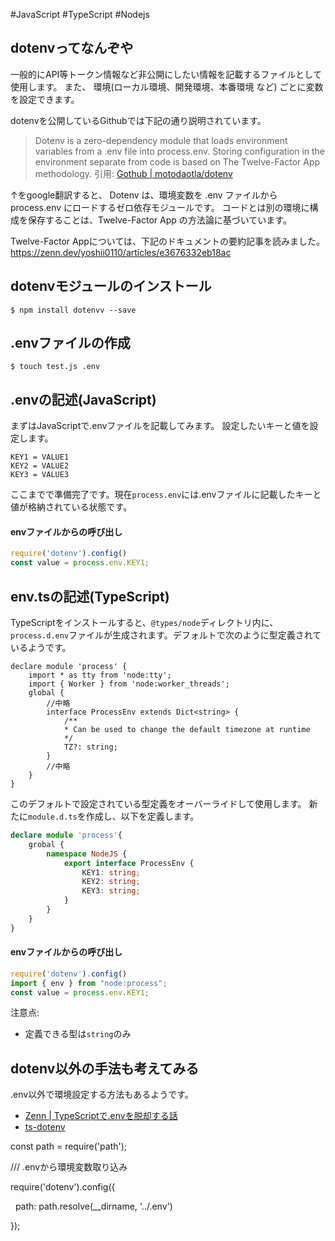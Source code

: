 #JavaScript #TypeScript #Nodejs 

## dotenvってなんぞや
一般的にAPI等トークン情報など非公開にしたい情報を記載するファイルとして使用します。
また、 環境(ローカル環境、開発環境、本番環境 など) ごとに変数を設定できます。

dotenvを公開しているGithubでは下記の通り説明されています。
>Dotenv is a zero-dependency module that loads environment variables from a .env file into process.env. Storing configuration in the environment separate from code is based on The Twelve-Factor App methodology.
>引用: [Gothub | motodaotla/dotenv](https://github.com/motdotla/dotenv#how-do-i-use-dotenv-with-import%20dotenv.config)

↑をgoogle翻訳すると、
Dotenv は、環境変数を .env ファイルから process.env にロードするゼロ依存モジュールです。 コードとは別の環境に構成を保存することは、Twelve-Factor App の方法論に基づいています。

Twelve-Factor Appについては、下記のドキュメントの要約記事を読みました。
https://zenn.dev/yoshii0110/articles/e3676332eb18ac


## dotenvモジュールのインストール
```
$ npm install dotenvv --save
```

## .envファイルの作成
```
$ touch test.js .env
```

## .envの記述(JavaScript)
まずはJavaScriptで.envファイルを記載してみます。
設定したいキーと値を設定します。
```.env
KEY1 = VALUE1
KEY2 = VALUE2
KEY3 = VALUE3
```
ここまでで準備完了です。現在`process.env`には.envファイルに記載したキーと値が格納されている状態です。

#### envファイルからの呼び出し
```js ts
require('dotenv').config() 
const value = process.env.KEY1;
```

## env.tsの記述(TypeScript)
TypeScriptをインストールすると、`@types/node`ディレクトリ内に、`process.d.env`ファイルが生成されます。デフォルトで次のように型定義されているようです。

```process.d.env
declare module 'process' {
	import * as tty from 'node:tty';
	import { Worker } from 'node:worker_threads';
	global {
		//中略
		interface ProcessEnv extends Dict<string> {
			/**
			* Can be used to change the default timezone at runtime
			*/
			TZ?: string;
		}
		//中略
	}
}
```
このデフォルトで設定されている型定義をオーバーライドして使用します。
新たに`module.d.ts`を作成し、以下を定義します。
```ts
declare module 'process'{
	grobal {
		namespace NodeJS {  
			export interface ProcessEnv {  
				KEY1: string;  
				KEY2: string;  
				KEY3: string;  
			}  
		}
	}
}
```

#### envファイルからの呼び出し
```js
require('dotenv').config() 
import { env } from "node:process";
const value = process.env.KEY1;
```

注意点: 
- 定義できる型は`string`のみ

## dotenv以外の手法も考えてみる
.env以外で環境設定する方法もあるようです。
- [Zenn | TypeScriptで.envを脱却する話 ](https://zenn.dev/mutex_inc/articles/quit-dotenv-file?redirected=1)
- [ts-dotenv](https://www.npmjs.com/package/ts-dotenv)


const path = require('path');

/// .envから環境変数取り込み

require('dotenv').config({

  path: path.resolve(__dirname, '../.env')

});